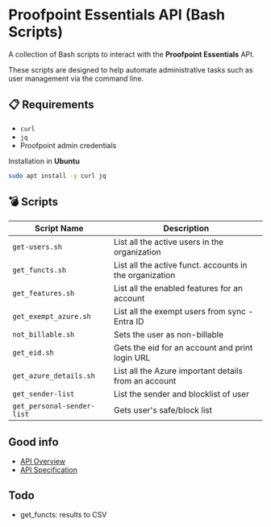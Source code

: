 # Proofpoint Essentials API (Bash Scripts)

A collection of Bash scripts to interact with the **Proofpoint Essentials** API.
  
These scripts are designed to help automate administrative tasks such as user management via the command line.


## :clipboard: Requirements
- `curl`
- `jq`
- Proofpoint admin credentials


Installation in **Ubuntu**

```bash
sudo apt install -y curl jq
```

## :bomb: Scripts

| Script Name       | Description                                       |
|--------------------|--------------------------------------------------|
| `get-users.sh`     | List all the active users in the organization    |
| `get_functs.sh`    | List all the active funct. accounts in the organization    |
| `get_features.sh` | List all the enabled features for an account               |
| `get_exempt_azure.sh`      | List all the exempt users from sync - Entra ID                                   |
| `not_billable.sh`     | Sets the user as non-billable     |
| `get_eid.sh`     | Gets the eid for an account and print login URL    |
| `get_azure_details.sh`     | List all the Azure important details from an account    |
| `get_sender-list`     | List the sender and blocklist of user    |
| `get_personal-sender-list`     | Gets user's safe/block list   |

## Good info
- [API Overview](https://us5.proofpointessentials.com/api/v1/docs/index.php)
- [API Specification](https://us5.proofpointessentials.com/api/v1/docs/specification.php)

## Todo
- get_functs: results to CSV